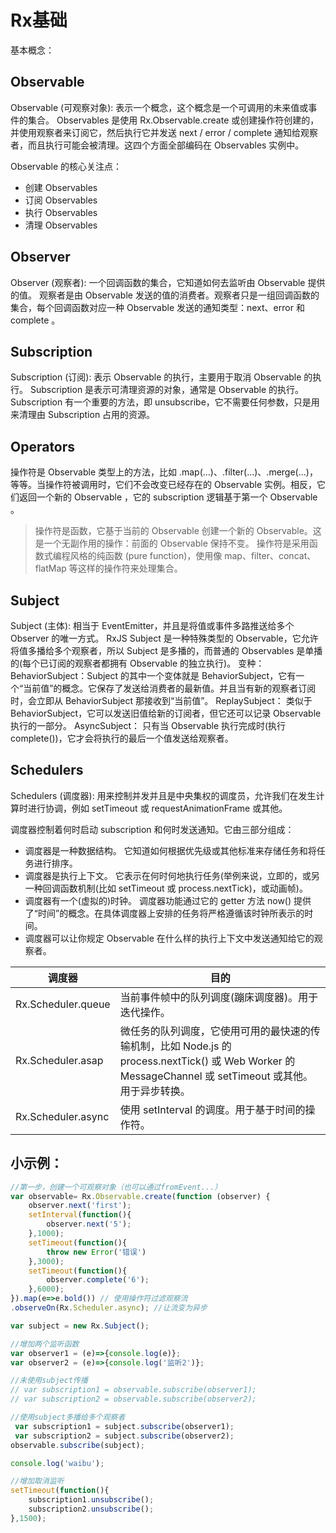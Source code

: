 # Rx基础

基本概念：

## Observable

Observable (可观察对象): 表示一个概念，这个概念是一个可调用的未来值或事件的集合。
Observables 是使用 Rx.Observable.create 或创建操作符创建的，并使用观察者来订阅它，然后执行它并发送 next / error / complete 通知给观察者，而且执行可能会被清理。这四个方面全部编码在 Observables 实例中。

Observable 的核心关注点：

* 创建 Observables
* 订阅 Observables
* 执行 Observables
* 清理 Observables

## Observer

Observer (观察者): 一个回调函数的集合，它知道如何去监听由 Observable 提供的值。
观察者是由 Observable 发送的值的消费者。观察者只是一组回调函数的集合，每个回调函数对应一种 Observable 发送的通知类型：next、error 和 complete 。

## Subscription

Subscription (订阅): 表示 Observable 的执行，主要用于取消 Observable 的执行。
Subscription 是表示可清理资源的对象，通常是 Observable 的执行。Subscription 有一个重要的方法，即 unsubscribe，它不需要任何参数，只是用来清理由 Subscription 占用的资源。

## Operators

操作符是 Observable 类型上的方法，比如 .map(...)、.filter(...)、.merge(...)，等等。当操作符被调用时，它们不会改变已经存在的 Observable 实例。相反，它们返回一个新的 Observable ，它的 subscription 逻辑基于第一个 Observable 。
> 操作符是函数，它基于当前的 Observable 创建一个新的 Observable。这是一个无副作用的操作：前面的 Observable 保持不变。
操作符是采用函数式编程风格的纯函数 (pure function)，使用像 map、filter、concat、flatMap 等这样的操作符来处理集合。

## Subject

Subject (主体): 相当于 EventEmitter，并且是将值或事件多路推送给多个 Observer 的唯一方式。
RxJS Subject 是一种特殊类型的 Observable，它允许将值多播给多个观察者，所以 Subject 是多播的，而普通的 Observables 是单播的(每个已订阅的观察者都拥有 Observable 的独立执行)。
变种：
BehaviorSubject：Subject 的其中一个变体就是 BehaviorSubject，它有一个“当前值”的概念。它保存了发送给消费者的最新值。并且当有新的观察者订阅时，会立即从 BehaviorSubject 那接收到“当前值”。
ReplaySubject： 类似于 BehaviorSubject，它可以发送旧值给新的订阅者，但它还可以记录 Observable 执行的一部分。
AsyncSubject： 只有当 Observable 执行完成时(执行 complete())，它才会将执行的最后一个值发送给观察者。

## Schedulers

Schedulers (调度器): 用来控制并发并且是中央集权的调度员，允许我们在发生计算时进行协调，例如 setTimeout 或 requestAnimationFrame 或其他。

调度器控制着何时启动 subscription 和何时发送通知。它由三部分组成：

* 调度器是一种数据结构。 它知道如何根据优先级或其他标准来存储任务和将任务进行排序。
* 调度器是执行上下文。 它表示在何时何地执行任务(举例来说，立即的，或另一种回调函数机制(比如 setTimeout 或 process.nextTick)，或动画帧)。
* 调度器有一个(虚拟的)时钟。 调度器功能通过它的 getter 方法 now() 提供了“时间”的概念。在具体调度器上安排的任务将严格遵循该时钟所表示的时间。
* 调度器可以让你规定 Observable 在什么样的执行上下文中发送通知给它的观察者。

| 调度器        | 目的   | 
| --------   | -----  | 
| Rx.Scheduler.queue	     | 当前事件帧中的队列调度(蹦床调度器)。用于迭代操作。 | 
| Rx.Scheduler.asap        |   微任务的队列调度，它使用可用的最快速的传输机制，比如 Node.js 的 process.nextTick() 或 Web Worker 的 MessageChannel 或 setTimeout 或其他。用于异步转换。   | 
| Rx.Scheduler.async        |    使用 setInterval 的调度。用于基于时间的操作符。    | 


## 小示例：

``` javascript
//第一步，创建一个可观察对象（也可以通过fromEvent...）
var observable= Rx.Observable.create(function (observer) {
	observer.next('first');
	setInterval(function(){
		observer.next('5');
	},1000);
	setTimeout(function(){
		throw new Error('错误')
	},3000);
	setTimeout(function(){
		observer.complete('6');
	},6000);
}).map(e=>e.bold()) // 使用操作符过滤观察流
.observeOn(Rx.Scheduler.async); //让流变为异步

var subject = new Rx.Subject();

//增加两个监听函数
var observer1 = (e)=>{console.log(e)};
var observer2 = (e)=>{console.log('监听2')};

//未使用subject传播
// var subscription1 = observable.subscribe(observer1);
// var subscription2 = observable.subscribe(observer2);

//使用subject多播给多个观察者
 var subscription1 = subject.subscribe(observer1);
 var subscription2 = subject.subscribe(observer2);
observable.subscribe(subject);

console.log('waibu');

//增加取消监听
setTimeout(function(){
	subscription1.unsubscribe();
	subscription2.unsubscribe();
},1500);


```
